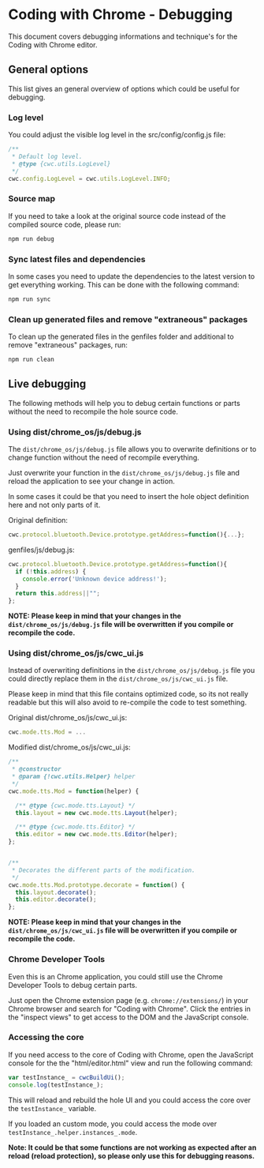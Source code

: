 Coding with Chrome - Debugging
==============================

This document covers debugging informations and technique's for the
Coding with Chrome editor.

## General options
This list gives an general overview of options which could be useful
for debugging.

### Log level
You could adjust the visible log level in the src/config/config.js file:
```js
/**
 * Default log level.
 * @type {cwc.utils.LogLevel}
 */
cwc.config.LogLevel = cwc.utils.LogLevel.INFO;
```

### Source map
If you need to take a look at the original source code instead of the
compiled source code, please run:
```bash
npm run debug
```

### Sync latest files and dependencies
In some cases you need to update the dependencies to the latest version to
get everything working. This can be done with the following command:
```bash
npm run sync
```

### Clean up generated files and remove "extraneous" packages
To clean up the generated files in the genfiles folder and additional to
remove "extraneous" packages, run:
```bash
npm run clean
```


## Live debugging
The following methods will help you to debug certain functions or parts without
the need to recompile the hole source code.

### Using dist/chrome_os/js/debug.js
The `dist/chrome_os/js/debug.js` file allows you to overwrite definitions or to change function without the need of recompile everything.

Just overwrite your function in the `dist/chrome_os/js/debug.js` file and reload the application to see your change in action.

In some cases it could be that you need to insert the hole object definition
here and not only parts of it.

Original definition:
```javascript
cwc.protocol.bluetooth.Device.prototype.getAddress=function(){...};
```

genfiles/js/debug.js:
```javascript
cwc.protocol.bluetooth.Device.prototype.getAddress=function(){
  if (!this.address) {
    console.error('Unknown device address!');
  }
  return this.address||"";
};
```

**NOTE: Please keep in mind that your changes in the `dist/chrome_os/js/debug.js` file will be overwritten if you compile or recompile the code.**

### Using dist/chrome_os/js/cwc_ui.js
Instead of overwriting definitions in the `dist/chrome_os/js/debug.js` file you could directly replace them in the `dist/chrome_os/js/cwc_ui.js` file.

Please keep in mind that this file contains optimized code, so its not really
readable but this will also avoid to re-compile the code to test something.

Original dist/chrome_os/js/cwc_ui.js:
```javascript
cwc.mode.tts.Mod = ...
```

Modified dist/chrome_os/js/cwc_ui.js:
```javascript
/**
 * @constructor
 * @param {!cwc.utils.Helper} helper
 */
cwc.mode.tts.Mod = function(helper) {

  /** @type {cwc.mode.tts.Layout} */
  this.layout = new cwc.mode.tts.Layout(helper);

  /** @type {cwc.mode.tts.Editor} */
  this.editor = new cwc.mode.tts.Editor(helper);
};


/**
 * Decorates the different parts of the modification.
 */
cwc.mode.tts.Mod.prototype.decorate = function() {
  this.layout.decorate();
  this.editor.decorate();
};
```

**NOTE: Please keep in mind that your changes in the `dist/chrome_os/js/cwc_ui.js` file will be overwritten if you compile or recompile the code.**

### Chrome Developer Tools
Even this is an Chrome application, you could still use the Chrome Developer
Tools to debug certain parts.

Just open the Chrome extension page (e.g. `chrome://extensions/`) in your Chrome browser and search for "Coding with Chrome".
Click the entries in the "inspect views" to get access to the DOM and the
JavaScript console.


### Accessing the core
If you need access to the core of Coding with Chrome, open the JavaScript
console for the the "html/editor.html" view and run the following command:

```javascript
var testInstance_ = cwcBuildUi();
console.log(testInstance_);
```

This will reload and rebuild the hole UI and you could access the core over
the `testInstance_` variable.

If you loaded an custom mode, you could access the mode over
`testInstance_.helper.instances_.mode`.

**Note: It could be that some functions are not working as expected after an
reload (reload protection), so please only use this for debugging reasons.**
